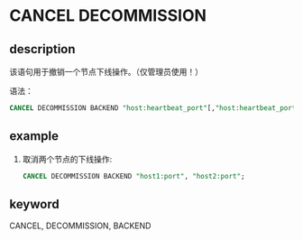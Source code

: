 # CANCEL DECOMMISSION

## description

该语句用于撤销一个节点下线操作。（仅管理员使用！）

语法：

```sql
CANCEL DECOMMISSION BACKEND "host:heartbeat_port"[,"host:heartbeat_port"...];
```

## example

1. 取消两个节点的下线操作:

    ```sql
    CANCEL DECOMMISSION BACKEND "host1:port", "host2:port";
    ```

## keyword

CANCEL, DECOMMISSION, BACKEND
